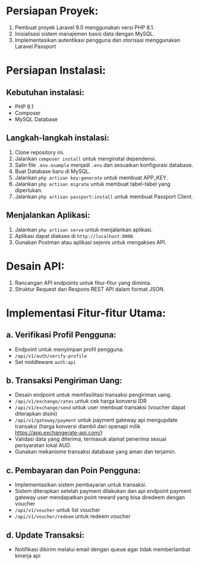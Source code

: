 # Persiapan Proyek:

1. Pembuat proyek Laravel 9.0 menggunakan versi PHP 8.1.
2. Inisialisasi sistem manajemen basis data dengan MySQL.
3. Implementasikan autentikasi pengguna dan otorisasi menggunakan Laravel Passport

# Persiapan Instalasi:

## Kebutuhan instalasi:

- PHP 8.1
- Composer
- MySQL Database

## Langkah-langkah instalasi:

1. Clone repository ini.
2. Jalankan `composer install` untuk menginstal dependensi.
3. Salin file `.env.example` menjadi `.env` dan sesuaikan konfigurasi database.
4. Buat Database baru di MySQL.
5. Jalankan `php artisan key:generate` untuk membuat APP_KEY.
6. Jalankan `php artisan migrate` untuk membuat tabel-tabel yang diperlukan.
7. Jalankan `php artisan passport:install` untuk membuat Passport Client.

## Menjalankan Aplikasi:

1. Jalankan `php artisan serve` untuk menjalankan aplikasi.
2. Aplikasi dapat diakses di `http://localhost:8000`.
3. Gunakan Postman atau aplikasi sejenis untuk mengakses API.

# Desain API:

1. Rancangan API endpoints untuk fitur-fitur yang diminta.
2. Struktur Request dan Respons REST API dalam format JSON.

# Implementasi Fitur-fitur Utama:

## a. Verifikasi Profil Pengguna:

- Endpoint untuk menyimpan profil pengguna.
- `/api/v1/auth/verify-profile`
- Set middleware `auth:api`

## b. Transaksi Pengiriman Uang:

- Desain endpoint untuk memfasilitasi transaksi pengiriman uang.
- `/api/v1/exchange/rates` untuk cek harga konversi IDR
- `/api/v1/exchange/send` untuk user membuat transaksi (voucher dapat diterapkan disini)
- `/api/v1/gateway/payment` untuk payment gateway api mengupdate transaksi (harga konversi diambil dari openapi
  milik https://app.exchangerate-api.com/)
- Validasi data yang diterima, termasuk alamat penerima sesuai persyaratan lokal AUD.
- Gunakan mekanisme transaksi database yang aman dan terjamin.

## c. Pembayaran dan Poin Pengguna:

- Implementasikan sistem pembayaran untuk transaksi.
- Sistem diterapkan setelah payment dilakukan dan api endpoint payment gateway user mendapatkan point reward yang bisa
  diredeem dengan voucher
- `/api/v1/voucher` untuk list voucher
- `/api/v1/voucher/redeem` untuk redeem voucher

## d. Update Transaksi:

- Notifikasi dikirim melalui email dengan queue agar tidak memberlambat kinerja api
